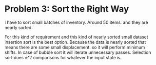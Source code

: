 # Problem 3: Sort the Right Way

I have to sort small batches of inventory. Around 50 items. and they are nearly sorted. 

For this kind of requirement and this kind of nearly sorted small dataset insertion sort is the best option. Because the data is nearly sorted that means there are some small displacement. so it will perform minimum shifts.
In case of bubble sort it will iterate unnecessary passes.
Selection sort does n^2 comparisons for whatever the input state is.